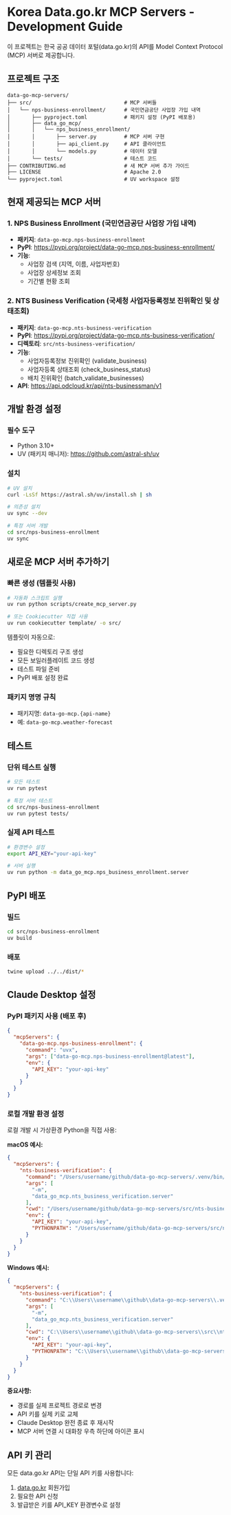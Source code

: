 # Korea Data.go.kr MCP Servers - Development Guide

이 프로젝트는 한국 공공 데이터 포털(data.go.kr)의 API를 Model Context Protocol (MCP) 서버로 제공합니다.

## 프로젝트 구조

```
data-go-mcp-servers/
├── src/                              # MCP 서버들
│   └── nps-business-enrollment/      # 국민연금공단 사업장 가입 내역
│       ├── pyproject.toml            # 패키지 설정 (PyPI 배포용)
│       ├── data_go_mcp/               
│       │   └── nps_business_enrollment/
│       │       ├── server.py         # MCP 서버 구현
│       │       ├── api_client.py     # API 클라이언트
│       │       └── models.py         # 데이터 모델
│       └── tests/                    # 테스트 코드
├── CONTRIBUTING.md                   # 새 MCP 서버 추가 가이드
├── LICENSE                           # Apache 2.0
└── pyproject.toml                    # UV workspace 설정
```

## 현재 제공되는 MCP 서버

### 1. NPS Business Enrollment (국민연금공단 사업장 가입 내역)
- **패키지**: `data-go-mcp.nps-business-enrollment`
- **PyPI**: https://pypi.org/project/data-go-mcp.nps-business-enrollment/
- **기능**: 
  - 사업장 검색 (지역, 이름, 사업자번호)
  - 사업장 상세정보 조회
  - 기간별 현황 조회

### 2. NTS Business Verification (국세청 사업자등록정보 진위확인 및 상태조회)
- **패키지**: `data-go-mcp.nts-business-verification`
- **PyPI**: https://pypi.org/project/data-go-mcp.nts-business-verification/
- **디렉토리**: `src/nts-business-verification/`
- **기능**:
  - 사업자등록정보 진위확인 (validate_business)
  - 사업자등록 상태조회 (check_business_status) 
  - 배치 진위확인 (batch_validate_businesses)
- **API**: https://api.odcloud.kr/api/nts-businessman/v1

## 개발 환경 설정

### 필수 도구
- Python 3.10+
- UV (패키지 매니저): https://github.com/astral-sh/uv

### 설치
```bash
# UV 설치
curl -LsSf https://astral.sh/uv/install.sh | sh

# 의존성 설치
uv sync --dev

# 특정 서버 개발
cd src/nps-business-enrollment
uv sync
```

## 새로운 MCP 서버 추가하기

### 빠른 생성 (템플릿 사용)
```bash
# 자동화 스크립트 실행
uv run python scripts/create_mcp_server.py

# 또는 Cookiecutter 직접 사용
uv run cookiecutter template/ -o src/
```

템플릿이 자동으로:
- 필요한 디렉토리 구조 생성
- 모든 보일러플레이트 코드 생성
- 테스트 파일 준비
- PyPI 배포 설정 완료

### 패키지 명명 규칙
- 패키지명: `data-go-mcp.{api-name}`
- 예: `data-go-mcp.weather-forecast`

## 테스트

### 단위 테스트 실행
```bash
# 모든 테스트
uv run pytest

# 특정 서버 테스트
cd src/nps-business-enrollment
uv run pytest tests/
```

### 실제 API 테스트
```bash
# 환경변수 설정
export API_KEY="your-api-key"

# 서버 실행
uv run python -m data_go_mcp.nps_business_enrollment.server
```

## PyPI 배포

### 빌드
```bash
cd src/nps-business-enrollment
uv build
```

### 배포
```bash
twine upload ../../dist/*
```

## Claude Desktop 설정

### PyPI 패키지 사용 (배포 후)

```json
{
  "mcpServers": {
    "data-go-mcp.nps-business-enrollment": {
      "command": "uvx",
      "args": ["data-go-mcp.nps-business-enrollment@latest"],
      "env": {
        "API_KEY": "your-api-key"
      }
    }
  }
}
```

### 로컬 개발 환경 설정

로컬 개발 시 가상환경 Python을 직접 사용:

**macOS 예시:**
```json
{
  "mcpServers": {
    "nts-business-verification": {
      "command": "/Users/username/github/data-go-mcp-servers/.venv/bin/python",
      "args": [
        "-m",
        "data_go_mcp.nts_business_verification.server"
      ],
      "cwd": "/Users/username/github/data-go-mcp-servers/src/nts-business-verification",
      "env": {
        "API_KEY": "your-api-key",
        "PYTHONPATH": "/Users/username/github/data-go-mcp-servers/src/nts-business-verification"
      }
    }
  }
}
```

**Windows 예시:**
```json
{
  "mcpServers": {
    "nts-business-verification": {
      "command": "C:\\Users\\username\\github\\data-go-mcp-servers\\.venv\\Scripts\\python.exe",
      "args": [
        "-m",
        "data_go_mcp.nts_business_verification.server"
      ],
      "cwd": "C:\\Users\\username\\github\\data-go-mcp-servers\\src\\nts-business-verification",
      "env": {
        "API_KEY": "your-api-key",
        "PYTHONPATH": "C:\\Users\\username\\github\\data-go-mcp-servers\\src\\nts-business-verification"
      }
    }
  }
}
```

**중요사항:**
- 경로를 실제 프로젝트 경로로 변경
- API 키를 실제 키로 교체
- Claude Desktop 완전 종료 후 재시작
- MCP 서버 연결 시 대화창 우측 하단에 아이콘 표시

## API 키 관리

모든 data.go.kr API는 단일 API 키를 사용합니다:

1. [data.go.kr](https://www.data.go.kr) 회원가입
2. 필요한 API 신청
3. 발급받은 키를 API_KEY 환경변수로 설정